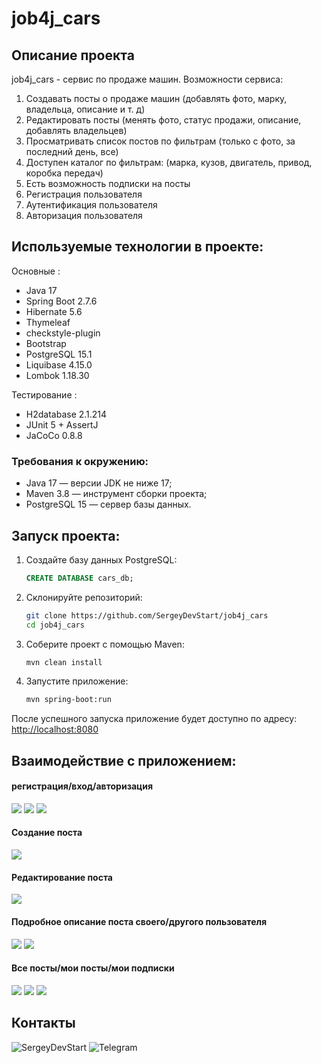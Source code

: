 # job4j_cars

## Описание проекта
job4j_cars - сервис по продаже машин.
Возможности сервиса:
1. Создавать посты о продаже машин
   (добавлять фото, марку, владельца, описание и т. д)
2. Редактировать посты
   (менять фото, статус продажи, описание, добавлять владельцев)
3. Просматривать список постов по фильтрам
   (только с фото, за последний день, все)
4. Доступен каталог по фильтрам:
   (марка, кузов, двигатель, привод, коробка передач)
5. Есть возможность подписки на посты
6. Регистрация пользователя
7. Аутентификация пользователя
8. Авторизация пользователя

## Используемые технологии в проекте:
Основные :
- Java 17
- Spring Boot 2.7.6
- Hibernate 5.6
- Thymeleaf
- checkstyle-plugin
- Bootstrap
- PostgreSQL 15.1
- Liquibase 4.15.0
- Lombok 1.18.30

Тестирование :
- H2database 2.1.214
- JUnit 5 + AssertJ
- JaCoCo 0.8.8

### Требования к окружению:
- Java 17 — версии JDK не ниже 17;
- Maven 3.8 — инструмент сборки проекта;
- PostgreSQL 15 — сервер базы данных.

## Запуск проекта:
1. Создайте базу данных PostgreSQL:
    ```sql
    CREATE DATABASE cars_db;
    ```
2. Склонируйте репозиторий:
    ```bash
    git clone https://github.com/SergeyDevStart/job4j_cars
    cd job4j_cars
    ```

3. Соберите проект с помощью Maven:
    ```bash
    mvn clean install
    ```

4. Запустите приложение:
    ```bash
    mvn spring-boot:run
    ```

После успешного запуска приложение будет доступно по адресу: [http://localhost:8080](http://localhost:8080)

## Взаимодействие с приложением:

#### регистрация/вход/авторизация
![](img/registration.png)
![](img/login.png)
![](img/authorization.png)

#### Создание поста
![](img/create.png)

#### Редактирование поста
![](img/update.png)

#### Подробное описание поста своего/другого пользователя
![](img/myDetail.png)
![](img/otherDetail.png)

#### Все посты/мои посты/мои подписки
![](img/all.png)
![](img/myPosts.png)
![](img/subscriptions.png)

## Контакты
![SergeyDevStart](https://github.com/SergeyDevStart)
![Telegram](https://t.me/sergey_vasenev)